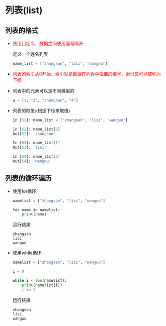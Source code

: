 # 列表(list)

## 列表的格式

- <font color='red'>使用[  ]定义，数据之间使用逗号隔开</font>

  定义一个姓名列表

  ```python
  name_list = ["zhangsan", "lisi", "wangwu"]
  ```

- <font color='red'>列表的索引从0开始，索引就是数据在列表中位置的编号，索引又可以被称为下标</font>

- 列表中的元素可以是不同类型的

  ```python
  a = [1, "2", "zhangsan", "4"]
  ```

- 列表的取值:(根据下标来取值)

  ```python
  In [51]: name_list = ["zhangsan", "lisi", "wangwu"]

  In [52]: name_list[0]
  Out[52]: 'zhangsan'

  In [53]: name_list[1]
  Out[53]: 'lisi'

  In [54]: name_list[2]
  Out[54]: 'wangwu'
  ```

## 列表的循环遍历

- 使用for循环:

  ```python
  namelist = ["zhangsan", "lisi", "wangwu"]

  for name in namelist:
      print(name)
  ```

  运行结果:

  ```
  zhangsan
  lisi
  wangwu
  ```
- 使用while循环:

  ```python
  namelist = ["zhangsan", "lisi", "wangwu"]

  i = 0

  while i < len(namelist):
      print(namelist[i])
      i += 1
  ```

  运行结果:
  ```
  zhangsan
  lisi
  wangwu
  ```
